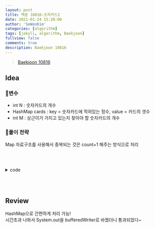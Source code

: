 ```yaml
---
layout: post
title: 백준 10816:숫자카드2
date: 2021-01-24 15:20:00
author: 'SeWonKim'
categories: [algorithm]
tags: [jekyll, algorithm, Baekjoon]
fullview: false
comments: true
description: Baekjoon 10816
---
```


> [Baekjoon 10816](https://www.acmicpc.net/problem/10816)

## Idea

### 🥚변수

- int N : 숫자카드의 개수
- HashMap<Integer> cards : key = 숫자카드에 적혀있는 정수, value = 카드의 갯수
- int M : 상근이가 가지고 있는지 찾아야 할 숫자카드의 개수
  
### 🍳풀이 전략

Map 자료구조를 사용해서 중복되는 것은 count+1 해주는 방식으로 처리

&nbsp;  
&nbsp;


<details>
<summary>code</summary>
<div markdown="1">

```java
import java.io.*;
import java.util.*;

public class BOJ10816_숫자카드 {
    public static void main(String[] args) throws Exception {
        BufferedReader br = new BufferedReader(new InputStreamReader(System.in));
        BufferedWriter bw = new BufferedWriter(new OutputStreamWriter(System.out));
        StringTokenizer st = null;

        int N = Integer.parseInt(br.readLine());
        HashMap<Integer, Integer> cards = new HashMap<Integer, Integer>();

        st = new StringTokenizer(br.readLine(), " ");
        for (int i = 0; i < N; i++) {
            int num = Integer.parseInt(st.nextToken());
            if(!cards.containsKey(num)) {
                cards.put(num, 1);
            }
            else cards.put(num, cards.get(num)+1);
        }

        int M = Integer.parseInt(br.readLine());
        st = new StringTokenizer(br.readLine(), " ");
        for (int i = 0; i < M; i++) {
            int num = Integer.parseInt(st.nextToken());
            if(!cards.containsKey(num)) {
                bw.write("0 ");
            }
            else bw.write(cards.get(num) + " ");
        }
        bw.close();
    }
}

```

</div>
</details>

&nbsp;  
&nbsp;

## Review

HashMap으로 간편하게 처리 가능!     
시간초과 나와서 System.out을 bufferedWriter로 바꿨더니 통과되었다~

&nbsp;  
&nbsp;
